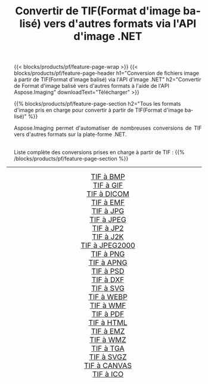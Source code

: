 ﻿---
title: Convertir de TIF(Format d'image balisé) vers d'autres formats via l'API d'image .NET 
weight: 3920
url: /fr/net/conversion/from/tif/ 
lang: fr
langdirlevel: 2
locales: zh-hans,ja,it,ru,de,es,fr,nl,id,lt,pl,pt,vi,tr,ko,zh-hant,ar,hi,th,sv,cs,uk,he
description: En utilisant Aspose.Imaging, vous pouvez facilement convertir de TIF(Format d'image balisé) vers un autre format
---

{{< blocks/products/pf/feature-page-wrap >}}
{{< blocks/products/pf/feature-page-header h1="Conversion de fichiers image à partir de TIF(Format d'image balisé) via l'API d'image .NET" h2="Convertir de Format d'image balisé vers d'autres formats à l'aide de l'API Aspose.Imaging" downloadText="Télécharger" >}}


{{% blocks/products/pf/feature-page-section  h2="Tous les formats d'image pris en charge pour convertir à partir de TIF(Format d'image balisé)" %}}
<p align=justify>Aspose.Imaging permet d'automatiser de nombreuses conversions de TIF vers d'autres formats sur la plate-forme .NET. </p>
<br/>
Liste complète des conversions prises en charge à partir de TIF :
{{% /blocks/products/pf/feature-page-section %}}
<div class="container-fluid productfamilypage bg-gray">
    <div class="convertypes bg-gray agp-content section">
        <div class="container">
		<hr style="margin-left:-20px;"/>
		<div class="row other-converters" style="gap: 10px;font-size: 19px;text-align:center;">
		    <div class='col-md-2 other-converter remove-lp remove-rp'><a href="/imaging/fr/net/conversion/tif-to-bmp/" style="padding:15px;">TIF à BMP</a></div><div class='col-md-2 other-converter remove-lp remove-rp'><a href="/imaging/fr/net/conversion/tif-to-gif/" style="padding:15px;">TIF à GIF</a></div><div class='col-md-2 other-converter remove-lp remove-rp'><a href="/imaging/fr/net/conversion/tif-to-dicom/" style="padding:15px;">TIF à DICOM</a></div><div class='col-md-2 other-converter remove-lp remove-rp'><a href="/imaging/fr/net/conversion/tif-to-emf/" style="padding:15px;">TIF à EMF</a></div><div class='col-md-2 other-converter remove-lp remove-rp'><a href="/imaging/fr/net/conversion/tif-to-jpg/" style="padding:15px;">TIF à JPG</a></div><div class='col-md-2 other-converter remove-lp remove-rp'><a href="/imaging/fr/net/conversion/tif-to-jpeg/" style="padding:15px;">TIF à JPEG</a></div><div class='col-md-2 other-converter remove-lp remove-rp'><a href="/imaging/fr/net/conversion/tif-to-jp2/" style="padding:15px;">TIF à JP2</a></div><div class='col-md-2 other-converter remove-lp remove-rp'><a href="/imaging/fr/net/conversion/tif-to-j2k/" style="padding:15px;">TIF à J2K</a></div><div class='col-md-2 other-converter remove-lp remove-rp'><a href="/imaging/fr/net/conversion/tif-to-jpeg2000/" style="padding:15px;">TIF à JPEG2000</a></div><div class='col-md-2 other-converter remove-lp remove-rp'><a href="/imaging/fr/net/conversion/tif-to-png/" style="padding:15px;">TIF à PNG</a></div><div class='col-md-2 other-converter remove-lp remove-rp'><a href="/imaging/fr/net/conversion/tif-to-apng/" style="padding:15px;">TIF à APNG</a></div><div class='col-md-2 other-converter remove-lp remove-rp'><a href="/imaging/fr/net/conversion/tif-to-psd/" style="padding:15px;">TIF à PSD</a></div><div class='col-md-2 other-converter remove-lp remove-rp'><a href="/imaging/fr/net/conversion/tif-to-dxf/" style="padding:15px;">TIF à DXF</a></div><div class='col-md-2 other-converter remove-lp remove-rp'><a href="/imaging/fr/net/conversion/tif-to-svg/" style="padding:15px;">TIF à SVG</a></div><div class='col-md-2 other-converter remove-lp remove-rp'><a href="/imaging/fr/net/conversion/tif-to-webp/" style="padding:15px;">TIF à WEBP</a></div><div class='col-md-2 other-converter remove-lp remove-rp'><a href="/imaging/fr/net/conversion/tif-to-wmf/" style="padding:15px;">TIF à WMF</a></div><div class='col-md-2 other-converter remove-lp remove-rp'><a href="/imaging/fr/net/conversion/tif-to-pdf/" style="padding:15px;">TIF à PDF</a></div><div class='col-md-2 other-converter remove-lp remove-rp'><a href="/imaging/fr/net/conversion/tif-to-html/" style="padding:15px;">TIF à HTML</a></div><div class='col-md-2 other-converter remove-lp remove-rp'><a href="/imaging/fr/net/conversion/tif-to-emz/" style="padding:15px;">TIF à EMZ</a></div><div class='col-md-2 other-converter remove-lp remove-rp'><a href="/imaging/fr/net/conversion/tif-to-wmz/" style="padding:15px;">TIF à WMZ</a></div><div class='col-md-2 other-converter remove-lp remove-rp'><a href="/imaging/fr/net/conversion/tif-to-tga/" style="padding:15px;">TIF à TGA</a></div><div class='col-md-2 other-converter remove-lp remove-rp'><a href="/imaging/fr/net/conversion/tif-to-svgz/" style="padding:15px;">TIF à SVGZ</a></div><div class='col-md-2 other-converter remove-lp remove-rp'><a href="/imaging/fr/net/conversion/tif-to-canvas/" style="padding:15px;">TIF à CANVAS</a></div><div class='col-md-2 other-converter remove-lp remove-rp'><a href="/imaging/fr/net/conversion/tif-to-ico/" style="padding:15px;">TIF à ICO</a></div>
                </div>
        </div>
    </div>
</div>
<br/>


